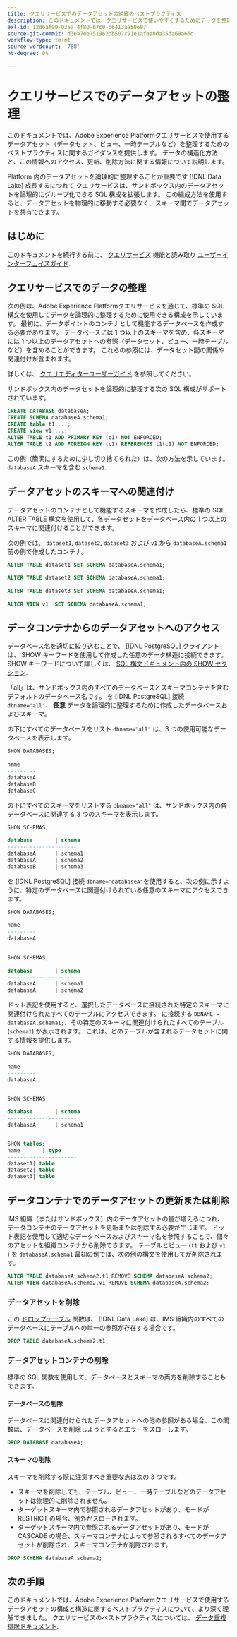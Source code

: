 ```yaml
---
title: クエリサービスでのデータアセットの組織のベストプラクティス
description: このドキュメントでは、クエリサービスで使いやすくするためにデータを整理する論理的な方法について説明します。
exl-id: 12d6af99-035a-4f80-b7c0-c6413aa50697
source-git-commit: d3ea7ee751962bb507c91e1afea0da35da60a66d
workflow-type: tm+mt
source-wordcount: '788'
ht-degree: 0%

---
```


# クエリサービスでのデータアセットの整理

このドキュメントでは、Adobe Experience Platformクエリサービスで使用するデータアセット（データセット、ビュー、一時テーブルなど）を整理するためのベストプラクティスに関するガイダンスを提供します。 データの構造化方法と、この情報へのアクセス、更新、削除方法に関する情報について説明します。

Platform 内のデータアセットを論理的に整理することが重要です [!DNL Data Lake] 成長するにつれて クエリサービスは、サンドボックス内のデータアセットを論理的にグループ化できる SQL 構成を拡張します。 この編成方法を使用すると、データアセットを物理的に移動する必要なく、スキーマ間でデータアセットを共有できます。

## はじめに

このドキュメントを続行する前に、 [クエリサービス](../home.md) 機能と読み取り [ユーザーインターフェイスガイド](../ui/user-guide.md).

## クエリサービスでのデータの整理

次の例は、Adobe Experience Platformクエリサービスを通じて、標準の SQL 構文を使用してデータを論理的に整理するために使用できる構成を示しています。 最初に、データポイントのコンテナとして機能するデータベースを作成する必要があります。 データベースには 1 つ以上のスキーマを含め、各スキーマには 1 つ以上のデータアセットへの参照（データセット、ビュー、一時テーブルなど）を含めることができます。 これらの参照には、データセット間の関係や関連付けが含まれます。

詳しくは、 [クエリエディターユーザーガイド](../ui/user-guide.md) を参照してください。

サンドボックス内のデータセットを論理的に整理する次の SQL 構成がサポートされています。

```SQL
CREATE DATABASE databaseA;
CREATE SCHEMA databaseA.schema1;
CREATE table t1 ...;
CREATE view v1 ...;
ALTER TABLE t1 ADD PRIMARY KEY (c1) NOT ENFORCED;
ALTER TABLE t2 ADD FOREIGN KEY (c1) REFERENCES t1(c1) NOT ENFORCED;
```

この例（簡潔にするために少し切り捨てられた）は、次の方法を示しています。 `databaseA` スキーマを含む `schema1`.

## データアセットのスキーマへの関連付け

データアセットのコンテナとして機能するスキーマを作成したら、標準の SQL ALTER TABLE 構文を使用して、各データセットをデータベース内の 1 つ以上のスキーマに関連付けることができます。

次の例では、 `dataset1`, `dataset2`, `dataset3` および `v1` から `databaseA.schema1` 前の例で作成したコンテナ。

```SQL
ALTER TABLE dataset1 SET SCHEMA databaseA.schema1;
 
ALTER TABLE dataset2 SET SCHEMA databaseA.schema1;
 
ALTER TABLE dataset3 SET SCHEMA databaseA.schema1;
 
ALTER VIEW v1  SET SCHEMA databaseA.schema1;
```

## データコンテナからのデータアセットへのアクセス

データベース名を適切に絞り込むことで、 [!DNL PostgreSQL] クライアントは、 SHOW キーワードを使用して作成した任意のデータ構造に接続できます。 SHOW キーワードについて詳しくは、 [SQL 構文ドキュメント内の SHOW セクション](../sql/syntax.md#show).

「all」は、サンドボックス内のすべてのデータベースとスキーマコンテナを含むデフォルトのデータベース名です。 を [!DNL PostgreSQL] 接続 `dbname="all"`、 **任意** データを論理的に整理するために作成したデータベースおよびスキーマ。

の下にすべてのデータベースをリスト `dbname="all"` は、3 つの使用可能なデータベースを表示します。

```sql
SHOW DATABASES;
  
name     
---------
databaseA
databaseB
databaseC
```

の下にすべてのスキーマをリストする `dbname="all"` は、サンドボックス内の各データベースに関連する 3 つのスキーマを表示します。

```SQL
SHOW SCHEMAS;
  
database       | schema
----------------------
databaseA      | schema1
databaseA      | schema2
databaseB      | schema3
```

を [!DNL PostgreSQL] 接続 `dbname="databaseA"`を使用すると、次の例に示すように、特定のデータベースに関連付けられている任意のスキーマにアクセスできます。

```sql
SHOW DATABASES;
  
name     
---------
databaseA
 

SHOW SCHEMAS;
  
database       | schema
----------------------
databaseA      | schema1
databaseA      | schema2
```

ドット表記を使用すると、選択したデータベースに接続された特定のスキーマに関連付けられたすべてのテーブルにアクセスできます。 に接続する `DBNAME = databaseA.schema1;`、その特定のスキーマに関連付けられたすべてのテーブル (`schema1`) が表示されます。 これは、どのテーブルが含まれるデータセットに関する情報を提供します。

```sql
SHOW DATABASES;
  
name     
---------
databaseA


SHOW SCHEMAS;
  
database       | schema
----------------------
databaseA      | schema1


SHOW tables;
name       | type
----------------------
dataset1| table
dataset2| table
dataset3| table
```

## データコンテナでのデータアセットの更新または削除

IMS 組織（またはサンドボックス）内のデータアセットの量が増えるにつれ、データコンテナのデータアセットを更新または削除する必要が生じます。 ドット表記を使用して適切なデータベースおよびスキーマ名を参照することで、個々のアセットを組織コンテナから削除できます。 テーブルとビュー (`t1` および `v1` ) を `databaseA.schema1` 最初の例では、次の例の構文を使用してが削除されます。

```sql
ALTER TABLE databaseA.schema2.t1 REMOVE SCHEMA databaseA.schema2;
ALTER VIEW databaseA.schema2.v1 REMOVE SCHEMA databaseA.schema2;
```

### データアセットを削除

この [ドロップテーブル](../sql/syntax.md#drop-table) 関数は、 [!DNL Data Lake] は、IMS 組織内のすべてのデータベースにテーブルへの単一の参照が存在する場合です。

```sql
DROP TABLE databaseA.schema2.t1;
```

### データアセットコンテナの削除

標準の SQL 関数を使用して、データベースとスキーマの両方を削除することもできます。

#### データベースの削除

データベースに関連付けられたデータアセットへの他の参照がある場合、この関数は、データベースを削除しようとするとエラーをスローします。

```sql
DROP DATABASE databaseA;
```

#### スキーマの削除

スキーマを削除する際に注意すべき重要な点は次の 3 つです。

- スキーマを削除しても、テーブル、ビュー、一時テーブルなどのデータアセットは物理的に削除されません。
- ターゲットスキーマ内で参照されるデータアセットがあり、モードが RESTRICT の場合、例外がスローされます。
- ターゲットスキーマ内で参照されるデータアセットがあり、モードが CASCADE の場合、スキーマコンテナによって参照されるすべてのデータアセットが削除され、スキーマコンテナが削除されます。

```sql
DROP SCHEMA databaseA.schema2;
```

## 次の手順

このドキュメントでは、Adobe Experience Platformクエリサービスで使用するデータアセットの構成と構造に関するベストプラクティスについて、より深く理解できました。 クエリサービスのベストプラクティスについては、 [データ重複排除ドキュメント](../essential-concepts/deduplication.md).
